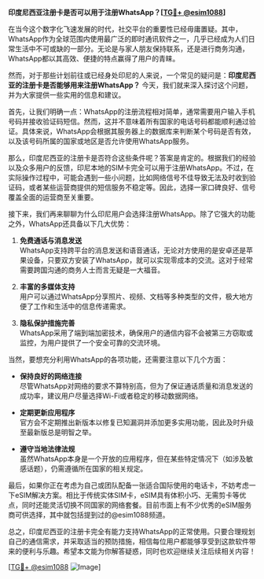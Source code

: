 **印度尼西亚注册卡是否可以用于注册WhatsApp？[[TG💪+ @esim1088](https://t.me/s/esim1088)]**

在当今这个数字化飞速发展的时代，社交平台的重要性已经毋庸置疑。其中，WhatsApp作为全球范围内使用最广泛的即时通讯软件之一，几乎已经成为人们日常生活中不可或缺的一部分。无论是与家人朋友保持联系，还是进行商务沟通，WhatsApp都以其高效、便捷的特点赢得了用户的青睐。

然而，对于那些计划前往或已经身处印尼的人来说，一个常见的疑问是：**印度尼西亚的注册卡是否能够用来注册WhatsApp？** 今天，我们就来深入探讨这个问题，并为大家提供一些实用的信息和建议。

首先，让我们明确一点：WhatsApp的注册流程相对简单，通常需要用户输入手机号码并接收验证码短信。然而，这并不意味着所有国家的电话号码都能顺利通过验证。具体来说，WhatsApp会根据其服务器上的数据库来判断某个号码是否有效，以及该号码所属的国家或地区是否允许使用WhatsApp服务。

那么，印度尼西亚的注册卡是否符合这些条件呢？答案是肯定的。根据我们的经验以及众多用户的反馈，印尼本地的SIM卡完全可以用于注册WhatsApp。不过，在实际操作过程中，可能会遇到一些小问题，比如网络信号不佳导致无法及时收到验证码，或者某些运营商提供的短信服务不稳定等。因此，选择一家口碑良好、信号覆盖全面的运营商至关重要。

接下来，我们再来聊聊为什么印尼用户会选择注册WhatsApp。除了它强大的功能之外，WhatsApp还具备以下几大优势：

1. **免费通话与消息发送**  
   WhatsApp支持跨平台的消息发送和语音通话，无论对方使用的是安卓还是苹果设备，只要双方安装了WhatsApp，就可以实现零成本的交流。这对于经常需要跨国沟通的商务人士而言无疑是一大福音。

2. **丰富的多媒体支持**  
   用户可以通过WhatsApp分享照片、视频、文档等多种类型的文件，极大地方便了工作和生活中的信息传递需求。

3. **隐私保护措施完善**  
   WhatsApp采用了端到端加密技术，确保用户的通信内容不会被第三方窃取或监控，为用户提供了一个安全可靠的交流环境。

当然，要想充分利用WhatsApp的各项功能，还需要注意以下几个方面：

- **保持良好的网络连接**  
  尽管WhatsApp对网络的要求不算特别高，但为了保证通话质量和消息发送的成功率，建议用户尽量选择Wi-Fi或者稳定的移动数据网络。

- **定期更新应用程序**  
  官方会不定期推出新版本以修复已知漏洞并添加更多实用功能，因此及时升级至最新版总是明智之举。

- **遵守当地法律法规**  
  虽然WhatsApp本身是一个开放的应用程序，但在某些特定情况下（如涉及敏感话题），仍需遵循所在国家的相关规定。

最后，如果你正在考虑为自己或团队配备一张适合国际使用的电话卡，不妨考虑一下eSIM解决方案。相比于传统实体SIM卡，eSIM具有体积小巧、无需剪卡等优点，同时还能灵活切换不同国家的网络套餐。目前市面上有不少优秀的eSIM服务商可供选择，其中就包括提到过的@esim1088频道。

总之，印度尼西亚的注册卡完全有能力支持WhatsApp的正常使用。只要合理规划自己的通信需求，并采取适当的预防措施，相信每位用户都能够享受到这款软件带来的便利与乐趣。希望本文能为你解答疑惑，同时也欢迎继续关注后续相关内容！

[[TG💪+ @esim1088](https://t.me/s/esim1088) ![Image](https://i.postimg.cc/4NQfJmqS/Snipaste-2025-05-13-00-14-12.png)]